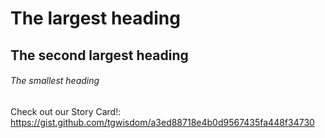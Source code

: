 # The largest heading
## The second largest heading
###### The smallest heading



Check out our Story Card!: https://gist.github.com/tgwisdom/a3ed88718e4b0d9567435fa448f34730
